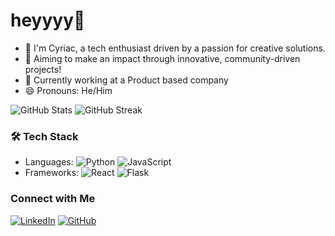 # heyyyy👋
- 👋 I'm Cyriac, a tech enthusiast driven by a passion for creative solutions.
- 🎯 Aiming to make an impact through innovative, community-driven projects!
- 🔭 Currently working at a Product based company
- 😄 Pronouns: He/Him
  
![GitHub Stats](https://github-readme-stats.vercel.app/api?username=cyriacjohn&show_icons=true&theme=radical)
![GitHub Streak](https://streak-stats.demolab.com/?user=cyriacjohn&theme=radical)

### 🛠️ Tech Stack
- Languages: ![Python](https://img.shields.io/badge/-Python-3776AB?logo=python&logoColor=white) ![JavaScript](https://img.shields.io/badge/-JavaScript-F7DF1E?logo=javascript&logoColor=black)
- Frameworks: ![React](https://img.shields.io/badge/-React-61DAFB?logo=react&logoColor=black) ![Flask](https://img.shields.io/badge/-Flask-000000?logo=flask&logoColor=white)

### Connect with Me
[![LinkedIn](https://img.shields.io/badge/-LinkedIn-blue?logo=LinkedIn&logoColor=white)](https://www.linkedin.com/in/cyriac-john-5b7844216/)
[![GitHub](https://img.shields.io/badge/-GitHub-181717?logo=github&logoColor=white)](https://github.com/cyriacjohn)
